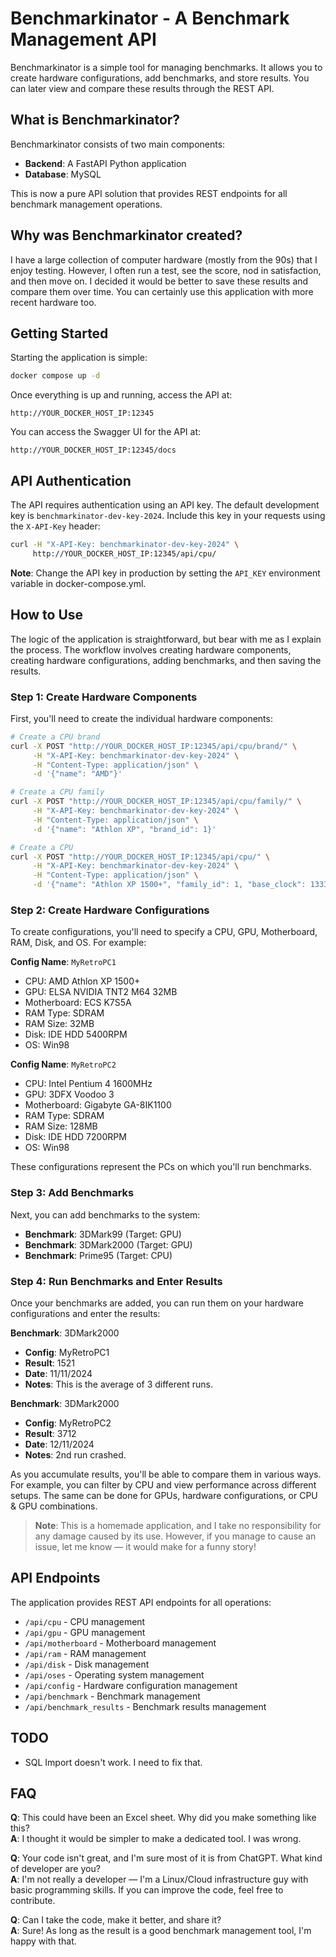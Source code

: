 
# Benchmarkinator - A Benchmark Management API

Benchmarkinator is a simple tool for managing benchmarks. It allows you to create hardware configurations, add benchmarks, and store results. You can later view and compare these results through the REST API.

## What is Benchmarkinator?

Benchmarkinator consists of two main components:

- **Backend**: A FastAPI Python application
- **Database**: MySQL

This is now a pure API solution that provides REST endpoints for all benchmark management operations.

## Why was Benchmarkinator created?

I have a large collection of computer hardware (mostly from the 90s) that I enjoy testing. However, I often run a test, see the score, nod in satisfaction, and then move on. I decided it would be better to save these results and compare them over time. You can certainly use this application with more recent hardware too.

## Getting Started

Starting the application is simple:

```bash
docker compose up -d
```

Once everything is up and running, access the API at:

```
http://YOUR_DOCKER_HOST_IP:12345
```

You can access the Swagger UI for the API at:

```
http://YOUR_DOCKER_HOST_IP:12345/docs
```

## API Authentication

The API requires authentication using an API key. The default development key is `benchmarkinator-dev-key-2024`. Include this key in your requests using the `X-API-Key` header:

```bash
curl -H "X-API-Key: benchmarkinator-dev-key-2024" \
     http://YOUR_DOCKER_HOST_IP:12345/api/cpu/
```

**Note**: Change the API key in production by setting the `API_KEY` environment variable in docker-compose.yml.

## How to Use

The logic of the application is straightforward, but bear with me as I explain the process. The workflow involves creating hardware components, creating hardware configurations, adding benchmarks, and then saving the results.

### Step 1: Create Hardware Components

First, you'll need to create the individual hardware components:

```bash
# Create a CPU brand
curl -X POST "http://YOUR_DOCKER_HOST_IP:12345/api/cpu/brand/" \
     -H "X-API-Key: benchmarkinator-dev-key-2024" \
     -H "Content-Type: application/json" \
     -d '{"name": "AMD"}'

# Create a CPU family
curl -X POST "http://YOUR_DOCKER_HOST_IP:12345/api/cpu/family/" \
     -H "X-API-Key: benchmarkinator-dev-key-2024" \
     -H "Content-Type: application/json" \
     -d '{"name": "Athlon XP", "brand_id": 1}'

# Create a CPU
curl -X POST "http://YOUR_DOCKER_HOST_IP:12345/api/cpu/" \
     -H "X-API-Key: benchmarkinator-dev-key-2024" \
     -H "Content-Type: application/json" \
     -d '{"name": "Athlon XP 1500+", "family_id": 1, "base_clock": 1333}'
```

### Step 2: Create Hardware Configurations

To create configurations, you'll need to specify a CPU, GPU, Motherboard, RAM, Disk, and OS. For example:

**Config Name**: `MyRetroPC1`
- CPU: AMD Athlon XP 1500+
- GPU: ELSA NVIDIA TNT2 M64 32MB
- Motherboard: ECS K7S5A
- RAM Type: SDRAM
- RAM Size: 32MB
- Disk: IDE HDD 5400RPM
- OS: Win98

**Config Name**: `MyRetroPC2`
- CPU: Intel Pentium 4 1600MHz
- GPU: 3DFX Voodoo 3
- Motherboard: Gigabyte GA-8IK1100
- RAM Type: SDRAM
- RAM Size: 128MB
- Disk: IDE HDD 7200RPM
- OS: Win98

These configurations represent the PCs on which you'll run benchmarks.

### Step 3: Add Benchmarks

Next, you can add benchmarks to the system:

- **Benchmark**: 3DMark99 (Target: GPU)
- **Benchmark**: 3DMark2000 (Target: GPU)
- **Benchmark**: Prime95 (Target: CPU)

### Step 4: Run Benchmarks and Enter Results

Once your benchmarks are added, you can run them on your hardware configurations and enter the results:

**Benchmark**: 3DMark2000
- **Config**: MyRetroPC1
- **Result**: 1521
- **Date**: 11/11/2024
- **Notes**: This is the average of 3 different runs.

**Benchmark**: 3DMark2000
- **Config**: MyRetroPC2
- **Result**: 3712
- **Date**: 12/11/2024
- **Notes**: 2nd run crashed.

As you accumulate results, you'll be able to compare them in various ways. For example, you can filter by CPU and view performance across different setups. The same can be done for GPUs, hardware configurations, or CPU & GPU combinations.

> **Note**: This is a homemade application, and I take no responsibility for any damage caused by its use. However, if you manage to cause an issue, let me know — it would make for a funny story!

## API Endpoints

The application provides REST API endpoints for all operations:

- `/api/cpu` - CPU management
- `/api/gpu` - GPU management  
- `/api/motherboard` - Motherboard management
- `/api/ram` - RAM management
- `/api/disk` - Disk management
- `/api/oses` - Operating system management
- `/api/config` - Hardware configuration management
- `/api/benchmark` - Benchmark management
- `/api/benchmark_results` - Benchmark results management

## TODO

- SQL Import doesn't work. I need to fix that. 

## FAQ

**Q**: This could have been an Excel sheet. Why did you make something like this?  
**A**: I thought it would be simpler to make a dedicated tool. I was wrong.

**Q**: Your code isn't great, and I'm sure most of it is from ChatGPT. What kind of developer are you?  
**A**: I'm not really a developer — I'm a Linux/Cloud infrastructure guy with basic programming skills. If you can improve the code, feel free to contribute.

**Q**: Can I take the code, make it better, and share it?  
**A**: Sure! As long as the result is a good benchmark management tool, I'm happy with that.
